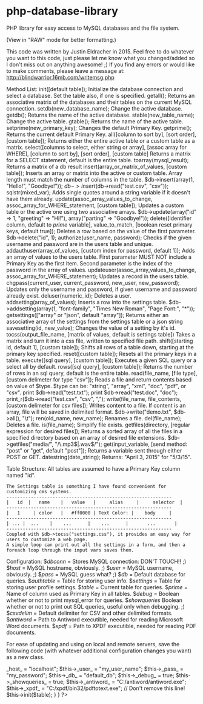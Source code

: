 # php-database-library
PHP library for easy access to MySQL databases and the file system.

(View in "RAW" mode for better formatting.)

This code was written by Justin Eldracher in 2015.  Feel free to do whatever you want to this code,
just please let me know what you changed/added so I don't miss out on anything awesome! ;)
If you find any errors or would like to make comments, please leave a message at:
http://blindwarrior.16mb.com/writemsg.php

Method List:
	init([default table]);
		Initialize the database connection and select a database.  Set the table also, if one is specified.
	getall();
		Returns an associative matrix of the databases and their tables on the current MySQL connection.
	setdb(new_database_name);
		Change the active database.
	getdb();
		Returns the name of the active database.
	stable(new_table_name);
		Change the active table.
	gtable();
		Returns the name of the active table.
	setprime(new_primary_key);
		Changes the default Primary Key.
	getprime();
		Returns the current default Primary Key.
	all([column to sort by], [sort order], [custom table]);
		Returns either the entire active table or a custom table as a matrix.
	select([columns to select, either string or array], [assoc array for WHERE], [column to sort by], [sort order], [custom table]
		Returns a matrix for a SELECT statement, default is the entire table.
	toarray(mysql_result);
		Returns a matrix of a db result
	insert(array_or_matrix_of_values, [custom table]);
		Inserts an array or matrix into the active or custom table.	Array length must match the number of columns in the table.
		$db->insert(array(1, "Hello!", "Goodbye!"));  $db->insert($db->read("test.csv", "csv"));
	sqlstr(mixed_var);
		Adds single quotes around a string variable if it doesn't have them already.
	update(assoc_array_values_to_change, assoc_array_for_WHERE_statement, [custom table]);
		Updates a custom table or the active one using two associative arrays.
		$db->update(array("id" => 1, "greeting" => "Hi!"), array("parting" => "Goodbye!"));
	delete([identifier column, default to _prime_ variable], value_to_match, [boolean reset primary keys, default true]);
		Deletes a row based on the value of the first parameter.  $db->delete("id", 1);
	authorize(user_name, password);
		Checks if the given username and password are in the users table and unique.
	addauthuser(array_of_values, [custom index for password, default 1]);
		Adds an array of values to the users table.  First parameter MUST NOT include a Primary Key as the first item.
		Second parameter is the index of the password in the array of values.
	updateuser(assoc_array_values_to_change, assoc_array_for_WHERE_statement);
		Updates a record in the users table.
	chgpass(current_user, current_password, new_user, new_password);
		Updates only the username and password, if given username and password already exist.
	deluser(numeric_id);
		Deletes a user.
	addsetting(array_of_values);
		Inserts a row into the settings table. $db->addsetting(array(1, "font-family", "Times New Roman", "Page Font:", "*"));
	getsettings(["array" or "json", default "array"]);
		Returns either an associative array of the settings from the settings table or a json string
	savesetting(id, new_value);
		Changes the value of a setting by it's id.
	tocss(output_file_name, [matrix of values, default is settings table])
		Takes a matrix and turn it into a css file, written to specified file path.
	shift([starting id, default 1], [custom table]);
		Shifts all rows of a table down, starting at the primary key specified.
	reset([custom table]);
		Resets all the primary keys in a table.
	execute([sql query], [custom table]);
		Executes a given SQL query or a select all by default.
	rows([sql query], [custom table]);
		Returns the number of rows in an sql query, default is the entire table.
	read(file_name, [file type], [custom delimeter for type "csv"]);
		Reads a file and return contents based on value of $type.
		$type can be: "string", "array", "xml", "doc", "pdf", or "csv".
		print $db->read("test.txt"); print $db->read("test.doc", "doc"); print_r($db->read("test.csv", "csv", ",");
	write(file_name, file_contents, [custom delimeter for csv files]);
		Writes content to a file. If content is an array, file will be saved in delimited format.
		$db->write("demo.txt", $db->all(), "\t");
	ren(old_name, new_name);
		Renames a file.
	del(file_name);
		Deletes a file.
	is(file_name);
		Simplify file exists.
	getfiles(directory, [regular expression for desired files]);
		Returns a sorted array of all the files in a specified directory based on an array of desired file extensions.
		$db->getfiles("media/", "/\.mp3$|\.wav$/");
	get(input_variable, [send method: "post" or "get", default "post"]);
		Returns a variable sent through either POST or GET.
	datestring(date_string);
		Returns: "April 3, 2015" for "5/3/15".
	
Table Structure:
	All tables are assumed to have a Primary Key column named "id".
	
	The Settings table is something I have found convenient for customizing cms systems.
	-------------------------------------------------------------
	|	id	|	name	|	value 	|	  alias     |	  selector	|
	-------------------------------------------------------------
	|	1	  |	color	|	#ff0000	| Text Color: |	   body	  	|
	-------------------------------------------------------------
	| ... |	 ...	|	 ...	  |    ...	    |	    ...		  |
	-------------------------------------------------------------
	Coupled with $db->tocss("settings.css"), it provides an easy way for users to customize a web page.
	A simple loop can print out all the settings in a form, and then a foreach loop through the imput vars saves them.
	
Configuration:
	$_dbconn_ = Stores MySQL connection:  DON'T TOUCH!! ;)
	$_host_ = MySQL hostname, obviously. ;)
	$_user_ = MySQL username, obviously. ;)
	$_pass_ = MySQL guess what? ;)
	$_db_ = Default database for queries.
	$_authtable_ = Table for storing user info.
	$_settings_ = Table for storing user profile settings.
	$_table_ = Current table for queries.
	$_prime_ = Name of column used as Primary Key in all tables.
	$_debug_ = Boolean whether or not to print mysql_error for queries.
	$_showqueries_ Boolean whether or not to print out SQL queries, useful only when debugging. ;)
	$_csvdelim_ = Default delimiter for CSV and other delimited formats.
	$_antiword_ = Path to Antiword executible, needed for reading Microsoft Word documents.
	$_xpdf_ = Path to XPDF executible, needed for reading PDF documents.

For ease of updating and using on local and remote servers, save the following code
(with whatever additional configuration changes you want) as a new class.

<?php
include "DB.php";

Class your_custom_name extends DB {
	public function __construct($table = "") {
		$this->_host_ = "localhost";
		$this->_user_ = "my_user_name";
		$this->_pass_ = "my_password";
		$this->_db_ = "default_db";
		$this->_debug_ = true;
		$this->_showqueries_ = true;
		$this->_antiword_ = "C:/antiword/antiword.exe";
		$this->_xpdf_ = "C:/xpdf/bin32/pdftotext.exe";
		
		// Don't remove this line!
		$this->init($table);
	}
}
?>

